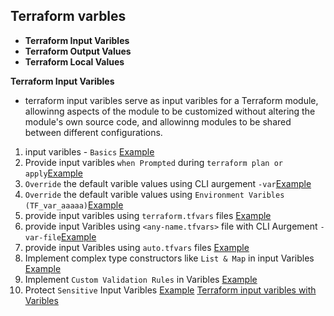 ## Terraform varbles
- **Terraform Input Varibles**
- **Terraform Output Values**
- **Terraform Local Values**

**Terraform Input Varibles**
- terraform input varibles serve as input varibles for a Terraform module, allowinng aspects of the module to be customized without altering the module's own source code, and allowinng modules to be shared between different configurations.
1. input varibles - `Basics` [Example](https://github.com/sudheermuthyala/terraform-/tree/main/04-Terraform-Variables/02-Terraform_input_varibles/61-v1-input_varible_basics)
2. Provide input varibles `when Prompted` during `terraform plan or apply`[Example](https://github.com/sudheermuthyala/terraform-/tree/main/04-Terraform-Variables/02-Terraform_input_varibles/62-v2-input_varible_when_prompt)
3. `Override` the default varible values using  CLI aurgement `-var`[Example](https://github.com/sudheermuthyala/terraform-/tree/main/04-Terraform-Variables/02-Terraform_input_varibles/63-v3_Input_Variables_Override_default_value_withil_CLI_argument-var)
4. `Override` the default varible values using `Environment Varibles (TF_var_aaaaa)`[Example](https://github.com/sudheermuthyala/terraform-/tree/main/04-Terraform-Variables/02-Terraform_input_varibles/64-v4_Override_default_variable_values_using_Environment_Variables)
5. provide input varibles using `terraform.tfvars` files [Example](https://github.com/sudheermuthyala/terraform-/tree/main/04-Terraform-Variables/02-Terraform_input_varibles/65-v5-Assign_Input_Variables_from_terraform.tfvars)
6. provide input Varibles using `<any-name.tfvars>` file with CLI Aurgement `-var-file`[Example]()
7. provide input Varibles using `auto.tfvars` files [Example]()
8. Implement complex type constructors like `List & Map` in input Varibles [Example]()
9. Implement `Custom Validation Rules` in  Varibles [Example]()
10. Protect `Sensitive` Input Varibles [Example]()
[Terraform input varibles with Varibles](https://github.com/sudheermuthyala/terraform-/tree/main/04-Terraform-Variables/02-Terraform_input_varibles)

